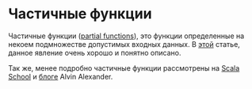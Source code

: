 Частичные функции
=================
Частичные функции ([partial functions][0]), это функции определенные на
некоем подмножестве допустимых входных данных. В [этой][1] статье,
данное явление очень хорошо и понятно описано.

Так же, менее подробно частичные функции рассмотрены на
[Scala School][2] и [блоге][3] Alvin Alexander.

[0]: https://en.wikipedia.org/wiki/Partial_function
[1]: http://blog.bruchez.name/2011/10/scala-partial-functions-without-phd.html
[2]: https://twitter.github.io/scala_school/pattern-matching-and-functional-composition.html#PartialFunction
[3]: http://alvinalexander.com/scala/how-to-define-use-partial-functions-in-scala-syntax-examples
